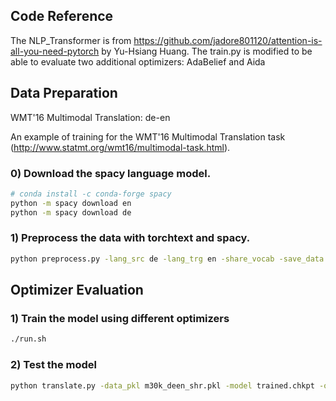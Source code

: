 ## Code Reference

The NLP_Transformer is from https://github.com/jadore801120/attention-is-all-you-need-pytorch by Yu-Hsiang Huang. The train.py is modified to be able to evaluate two additional optimizers: AdaBelief and Aida




## Data Preparation
WMT'16 Multimodal Translation: de-en

An example of training for the WMT'16 Multimodal Translation task (http://www.statmt.org/wmt16/multimodal-task.html).

### 0) Download the spacy language model.
```bash
# conda install -c conda-forge spacy 
python -m spacy download en
python -m spacy download de
```

### 1) Preprocess the data with torchtext and spacy.
```bash
python preprocess.py -lang_src de -lang_trg en -share_vocab -save_data m30k_deen_shr.pkl
```

## Optimizer Evaluation

### 1) Train the model using different optimizers
```bash
./run.sh
```

### 2) Test the model
```bash
python translate.py -data_pkl m30k_deen_shr.pkl -model trained.chkpt -output prediction.txt
```


